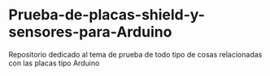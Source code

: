 # Prueba-de-placas-shield-y-sensores-para-Arduino
Repositorio dedicado al tema de prueba de todo tipo de cosas relacionadas con las placas tipo Arduino
